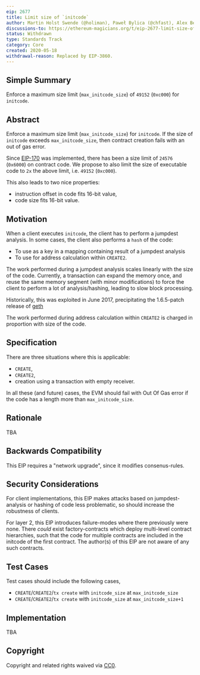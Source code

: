 ```yaml
---
eip: 2677
title: Limit size of `initcode`
author: Martin Holst Swende (@holiman), Paweł Bylica (@chfast), Alex Beregszaszi (@axic)
discussions-to: https://ethereum-magicians.org/t/eip-2677-limit-size-of-initcode/4550
status: Withdrawn
type: Standards Track
category: Core
created: 2020-05-18
withdrawal-reason: Replaced by EIP-3860.
---
```


## Simple Summary

Enforce a maximum size limit (`max_initcode_size`) of `49152` (`0xc000`) for `initcode`.

## Abstract

Enforce a maximum size limit (`max_initcode_size`) for `initcode`. If the size of `initcode` exceeds `max_initcode_size`, then contract creation fails with an out of gas error.

Since [EIP-170](./eip-170.md) was implemented, there has been a size limit of `24576` (`0x6000`) on contract code. We propose to also limit the size of executable code to `2x` the above limit, i.e. `49152` (`0xc000`).

This also leads to two nice properties:

- instruction offset in code fits 16-bit value,
- code size fits 16-bit value.

## Motivation

When a client executes `initcode`, the client has to perform a jumpdest analysis. In some cases, the client also performs a `hash` of the code:

* To use as a key in a mapping containing result of a jumpdest analysis 
* To use for address calculation within `CREATE2`.

The work performed during a jumpdest analysis scales linearly with the size of the code. Currently, a transaction can expand the memory once, and reuse the same memory segment (with minor modifications) to force the client to perform a lot of analysis/hashing, leading to slow block processing. 

Historically, this was exploited in June 2017, precipitating the 1.6.5-patch release of [geth](https://github.com/ethereum/go-ethereum/releases/tag/v1.6.5)

The work performed during address calculation within `CREATE2` is charged in proportion with size of the code.

## Specification

There are three situations where this is applicable:

* `CREATE`,
* `CREATE2`,
* creation using a transaction with empty receiver. 

In all these (and future) cases, the EVM should fail with Out Of Gas error if the code has a length more than `max_initcode_size`.

## Rationale

TBA

## Backwards Compatibility

This EIP requires a "network upgrade", since it modifies consenus-rules.

## Security Considerations

For client implementations, this EIP makes attacks based on jumpdest-analysis or hashing of code less problematic, so should increase the robustness of clients. 

For layer 2, this EIP introduces failure-modes where there previously were none. There _could_ exist factory-contracts which deploy multi-level contract hierarchies, such that the code for multiple contracts are included in the initcode of the first contract. The author(s) of this EIP are not aware of any such contracts. 

## Test Cases

Test cases should include the following cases, 

- `CREATE`/`CREATE2`/`tx create` with `initcode_size` at `max_initcode_size`
- `CREATE`/`CREATE2`/`tx create` with `initcode_size` at `max_initcode_size+1`

## Implementation

TBA

## Copyright
Copyright and related rights waived via [CC0](../LICENSE.md).
